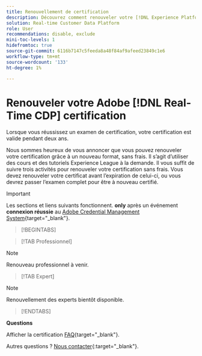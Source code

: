 ```yaml
---
title: Renouvellement de certification
description: Découvrez comment renouveler votre [!DNL Experience Platform] certification dans [!DNL Real-Time Customer Data Platform].
solution: Real-time Customer Data Platform
role: User
recommendations: disable, exclude
mini-toc-levels: 1
hidefromtoc: true
source-git-commit: 6116b7147c5feeda8a48f84af9afeed23849c1e6
workflow-type: tm+mt
source-wordcount: '133'
ht-degree: 1%

---
```


# Renouveler votre Adobe [!DNL Real-Time CDP] certification

Lorsque vous réussissez un examen de certification, votre certification est valide pendant deux ans.

Nous sommes heureux de vous annoncer que vous pouvez renouveler votre certification grâce à un nouveau format, sans frais. Il s’agit d’utiliser des cours et des tutoriels Experience League à la demande. Il vous suffit de suivre trois activités pour renouveler votre certification sans frais. Vous devez renouveler votre certificat avant l’expiration de celui-ci, ou vous devrez passer l’examen complet pour être à nouveau certifié.

>[!IMPORTANT]
>
>Les sections et liens suivants fonctionnent. **only** après un événement **connexion réussie** au [Adobe Credential Management System](http://www.certmetrics.com/adobe){target="_blank"}.

>[!BEGINTABS]

>[!TAB Professionnel]

>[!NOTE]
>
>Renouveau professionnel à venir.

>[!TAB Expert]

>[!NOTE]
>
>Renouvellement des experts bientôt disponible.

>[!ENDTABS]

**Questions**

Afficher la certification [FAQ](https://experienceleague.adobe.com/docs/certification/certification/faq.html?lang=en){target="_blank"}.

Autres questions ? [Nous contacter](mailto:certif@adobe.com){:target=&quot;_blank&quot;}.
